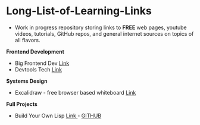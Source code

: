 # Long-List-of-Learning-Links

- Work in progress repository storing links to **FREE** web pages, youtube videos, tutorials, GitHub repos, and general internet sources on topics of all flavors.



**Frontend Development** 
- Big Frontend Dev [Link
](https://bigfrontend.dev/)
- Devtools Tech [Link
](https://devtools.tech/)

**Systems Design**
- Excalidraw - free browser based whiteboard [Link
](https://excalidraw.com/)

**Full Projects**
- Build Your Own Lisp [Link
](https://buildyourownlisp.com/) - [GITHUB](https://github.com/orangeduck/BuildYourOwnLisp) 
